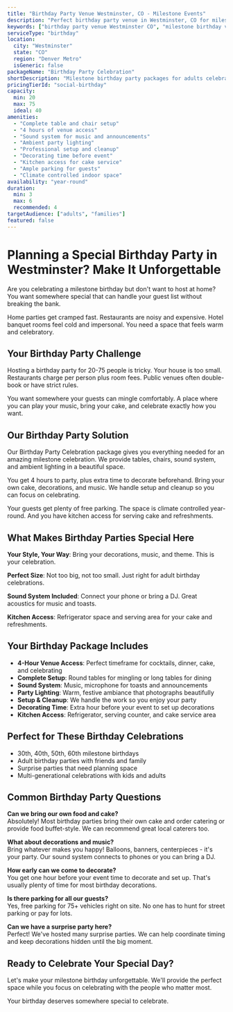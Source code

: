 ```yaml
---
title: "Birthday Party Venue Westminster, CO - Milestone Events"
description: "Perfect birthday party venue in Westminster, CO for milestone celebrations. Party packages for 20-75 guests from $1,000-$2,200 with setup and sound system."
keywords: ["birthday party venue Westminster CO", "milestone birthday venue", "adult birthday party", "birthday celebration venue", "Westminster party venue", "birthday party package"]
serviceType: "birthday"
location:
  city: "Westminster"
  state: "CO"
  region: "Denver Metro"
  isGeneric: false
packageName: "Birthday Party Celebration"
shortDescription: "Milestone birthday party packages for adults celebrating in style with friends and family."
pricingTierId: "social-birthday"
capacity:
  min: 20
  max: 75
  ideal: 40
amenities:
  - "Complete table and chair setup"
  - "4 hours of venue access"
  - "Sound system for music and announcements"
  - "Ambient party lighting"
  - "Professional setup and cleanup"
  - "Decorating time before event"
  - "Kitchen access for cake service"
  - "Ample parking for guests"
  - "Climate controlled indoor space"
availability: "year-round"
duration:
  min: 3
  max: 6
  recommended: 4
targetAudience: ["adults", "families"]
featured: false
---
```


# Planning a Special Birthday Party in Westminster? Make It Unforgettable

Are you celebrating a milestone birthday but don't want to host at home? You want somewhere special that can handle your guest list without breaking the bank.

Home parties get cramped fast. Restaurants are noisy and expensive. Hotel banquet rooms feel cold and impersonal. You need a space that feels warm and celebratory.

## Your Birthday Party Challenge  

Hosting a birthday party for 20-75 people is tricky. Your house is too small. Restaurants charge per person plus room fees. Public venues often double-book or have strict rules.

You want somewhere your guests can mingle comfortably. A place where you can play your music, bring your cake, and celebrate exactly how you want.

## Our Birthday Party Solution

Our Birthday Party Celebration package gives you everything needed for an amazing milestone celebration. We provide tables, chairs, sound system, and ambient lighting in a beautiful space.

You get 4 hours to party, plus extra time to decorate beforehand. Bring your own cake, decorations, and music. We handle setup and cleanup so you can focus on celebrating.

Your guests get plenty of free parking. The space is climate controlled year-round. And you have kitchen access for serving cake and refreshments.

## What Makes Birthday Parties Special Here

**Your Style, Your Way**: Bring your decorations, music, and theme. This is your celebration.

**Perfect Size**: Not too big, not too small. Just right for adult birthday celebrations.

**Sound System Included**: Connect your phone or bring a DJ. Great acoustics for music and toasts.

**Kitchen Access**: Refrigerator space and serving area for your cake and refreshments.

## Your Birthday Package Includes

- **4-Hour Venue Access**: Perfect timeframe for cocktails, dinner, cake, and celebrating
- **Complete Setup**: Round tables for mingling or long tables for dining
- **Sound System**: Music, microphone for toasts and announcements
- **Party Lighting**: Warm, festive ambiance that photographs beautifully  
- **Setup & Cleanup**: We handle the work so you enjoy your party
- **Decorating Time**: Extra hour before your event to set up decorations
- **Kitchen Access**: Refrigerator, serving counter, and cake service area

## Perfect for These Birthday Celebrations

- 30th, 40th, 50th, 60th milestone birthdays
- Adult birthday parties with friends and family  
- Surprise parties that need planning space
- Multi-generational celebrations with kids and adults

## Common Birthday Party Questions

**Can we bring our own food and cake?**  
Absolutely! Most birthday parties bring their own cake and order catering or provide food buffet-style. We can recommend great local caterers too.

**What about decorations and music?**  
Bring whatever makes you happy! Balloons, banners, centerpieces - it's your party. Our sound system connects to phones or you can bring a DJ.

**How early can we come to decorate?**  
You get one hour before your event time to decorate and set up. That's usually plenty of time for most birthday decorations.

**Is there parking for all our guests?**  
Yes, free parking for 75+ vehicles right on site. No one has to hunt for street parking or pay for lots.

**Can we have a surprise party here?**  
Perfect! We've hosted many surprise parties. We can help coordinate timing and keep decorations hidden until the big moment.

## Ready to Celebrate Your Special Day?

Let's make your milestone birthday unforgettable. We'll provide the perfect space while you focus on celebrating with the people who matter most.

Your birthday deserves somewhere special to celebrate.